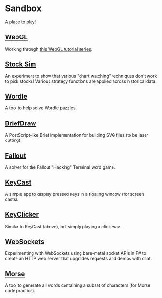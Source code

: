 # Sandbox

A place to play!

## [WebGL](./webgl)

Working through [this WebGL tutorial series](https://www.youtube.com/playlist?list=PLjcVFFANLS5zH_PeKC6I8p0Pt1hzph_rt).

## [Stock Sim](./stocks)

An experiment to show that various "chart watching" techniques don't work to pick stocks! Various strategy functions are applied across historical data.

## [Wordle](./wordle)

A tool to help solve Wordle puzzles.

## [BriefDraw](./briefdraw)

A PostScript-like Brief implementation for building SVG files (to be laser cutting).

## [Fallout](./fallout)

A solver for the Fallout "Hacking" Terminal word game.

## [KeyCast](./keycast)

A simple app to display pressed keys in a floating window (for screen casts).

## [KeyClicker](./keyclicker)

Similar to KeyCast (above), but simply playing a click.wav.

## [WebSockets](./websockets)

Experimenting with WebSockets using bare-metal socket APIs in F# to create an HTTP web server that upgrades requests and demos with chat.

## [Morse](./morse)

A tool to generate all words containing a subset of characters (for Morse code practice).

